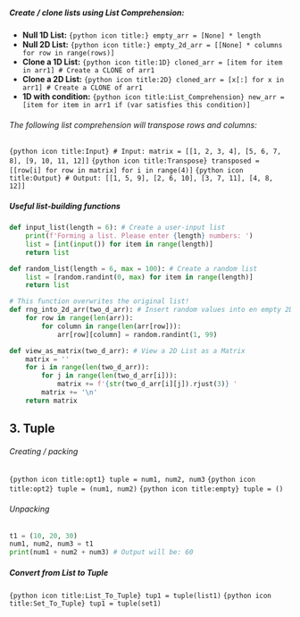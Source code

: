 ##### Create / clone lists using List Comprehension:
- **Null 1D List:** `{python icon title:} empty_arr = [None] * length`
- **Null 2D List:** `{python icon title:} empty_2d_arr = [[None] * columns for row in range(rows)]`
- **Clone a 1D List:** `{python icon title:1D} cloned_arr = [item for item in arr1] # Create a CLONE of arr1`
- **Clone a 2D List:** `{python icon title:2D} cloned_arr = [x[:] for x in arr1] # Create a CLONE of arr1`
- **1D with condition:** `{python icon title:List_Comprehension} new_arr = [item for item in arr1 if (var satisfies this condition)]`
###### The following list comprehension will transpose rows and columns:
`{python icon title:Input} # Input: matrix = [[1, 2, 3, 4], [5, 6, 7, 8], [9, 10, 11, 12]]`
`{python icon title:Transpose} transposed = [[row[i] for row in matrix] for i in range(4)]`
`{python icon title:Output} # Output: [[1, 5, 9], [2, 6, 10], [3, 7, 11], [4, 8, 12]]`
##### Useful list-building functions
```python title:Input_List
def input_list(length = 6): # Create a user-input list
	print(f'Forming a list. Please enter {length} numbers: ')
	list = [int(input()) for item in range(length)]
	return list
```

```python title:Random_List
def random_list(length = 6, max = 100): # Create a random list
	list = [random.randint(0, max) for item in range(length)]
	return list
```

```python title:Random_into_2D_List
# This function overwrites the original list!
def rng_into_2d_arr(two_d_arr): # Insert random values into en empty 2D list
	for row in range(len(arr)):  
	    for column in range(len(arr[row])):  
	        arr[row][column] = random.randint(1, 99)
```

```python title:View_as_Matrix
def view_as_matrix(two_d_arr): # View a 2D List as a Matrix
    matrix = ''
    for i in range(len(two_d_arr)):
        for j in range(len(two_d_arr[i])):
            matrix += f'{str(two_d_arr[i][j]).rjust(3)} '
        matrix += '\n'
    return matrix
```
## 3. Tuple
###### Creating / packing
`{python icon title:opt1} tuple = num1, num2, num3` `{python icon title:opt2} tuple = (num1, num2)` `{python icon title:empty} tuple = ()` 
###### Unpacking
```python title:Tuple_Unpacking
t1 = (10, 20, 30)
num1, num2, num3 = t1
print(num1 + num2 + num3) # Output will be: 60
```
##### Convert from List to Tuple
`{python icon title:List_To_Tuple} tup1 = tuple(list1)`
`{python icon title:Set_To_Tuple} tup1 = tuple(set1)`